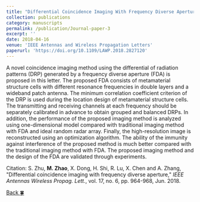 ```yaml
---
title: "Differential Coincidence Imaging With Frequency Diverse Aperture"
collection: publications
category: manuscripts
permalink: /publication/Journal-paper-3
excerpt: ''
date: 2018-04-16
venue: 'IEEE Antennas and Wireless Propagation Letters'
paperurl: 'https://doi.org/10.1109/LAWP.2018.2827120'
---
```


A novel coincidence imaging method using the differential of radiation patterns (DRP) generated by a frequency diverse aperture (FDA) is proposed in this letter. The proposed FDA consists of metamaterial structure cells with different resonance frequencies in double layers and a wideband patch antenna. The minimum correlation coefficient criterion of the DRP is used during the location design of metamaterial structure cells. The transmitting and receiving channels at each frequency should be separately calibrated in advance to obtain grouped and balanced DRPs. In addition, the performance of the proposed imaging method is analyzed using one-dimensional model compared with traditional imaging method with FDA and ideal random radar array. Finally, the high-resolution image is reconstructed using an optimization algorithm. The ability of the immunity against interference of the proposed method is much better compared with the traditional imaging method with FDA. The proposed imaging method and the design of the FDA are validated through experiments.

Citation: S. Zhu, **M. Zhao**, X. Dong, H. Shi, R. Lu, X. Chen and A. Zhang, &quot;Differential coincidence imaging with frequency diverse aperture,&quot; <i>IEEE Antennas Wireless Propag. Lett.</i>, vol. 17, no. 6, pp. 964-968, Jun. 2018.

[Back :four_leaf_clover:](../publications/)
